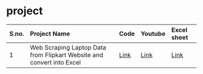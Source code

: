 # project

|S.no.|Project Name|Code|Youtube|Excel sheet|
|:-|:-|:-|:-|:-|
|1|Web Scraping Laptop Data from Flipkart Website and convert into Excel|[Link](https://anmolpawa.github.io/project/webscraping/Web%20Scraping%20Laptop%20Data%20from%20Flipkart%20Website%20and%20convert%20into%20Excel.ipynb)|[Link](https://youtu.be/oCuoZrFI218)|[Link](https://anmolpawa.github.io/project/webscraping/Laptop1.xls)|
